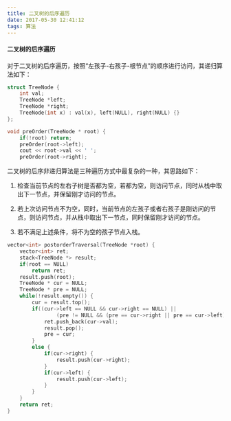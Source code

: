 ```yaml
---
title: 二叉树的后序遍历
date: 2017-05-30 12:41:12
tags: 算法
---
```


#### 二叉树的后序遍历


对于二叉树的后序遍历，按照“左孩子-右孩子-根节点”的顺序进行访问，其递归算法如下：

```c++
struct TreeNode {
    int val;
    TreeNode *left;
    TreeNode *right;
    TreeNode(int x) : val(x), left(NULL), right(NULL) {}
};
```
```c++
void preOrder(TreeNode * root) {
    if(!root) return;
    preOrder(root->left);
    cout << root->val << ' ';
    preOrder(root->right);
```

二叉树的后序非递归算法是三种遍历方式中最复杂的一种，其思路如下：

1. 检查当前节点的左右子树是否都为空，若都为空，则访问节点，同时从栈中取出下一节点，并保留刚才访问的节点。

2. 若上次访问节点不为空，同时，当前节点的左孩子或者右孩子是刚访问的节点，则访问节点，并从栈中取出下一节点，同时保留刚才访问的节点。

3. 若不满足上述条件，将不为空的孩子节点入栈。

```c++
vector<int> postorderTraversal(TreeNode *root) {
    vector<int> ret;
    stack<TreeNode *> result;
    if(root == NULL)
        return ret;
    result.push(root);
    TreeNode * cur = NULL;
    TreeNode * pre = NULL;
    while(!result.empty()) {
        cur = result.top();
        if((cur->left == NULL && cur->right == NULL) ||
                (pre != NULL && (pre == cur->right || pre == cur->left))) {
            ret.push_back(cur->val);
            result.pop();
            pre = cur;
        }
        else {
            if(cur->right) {
                result.push(cur->right);
            }
            if(cur->left) {
                result.push(cur->left);
            }
        }
    }
    return ret;
}
```

